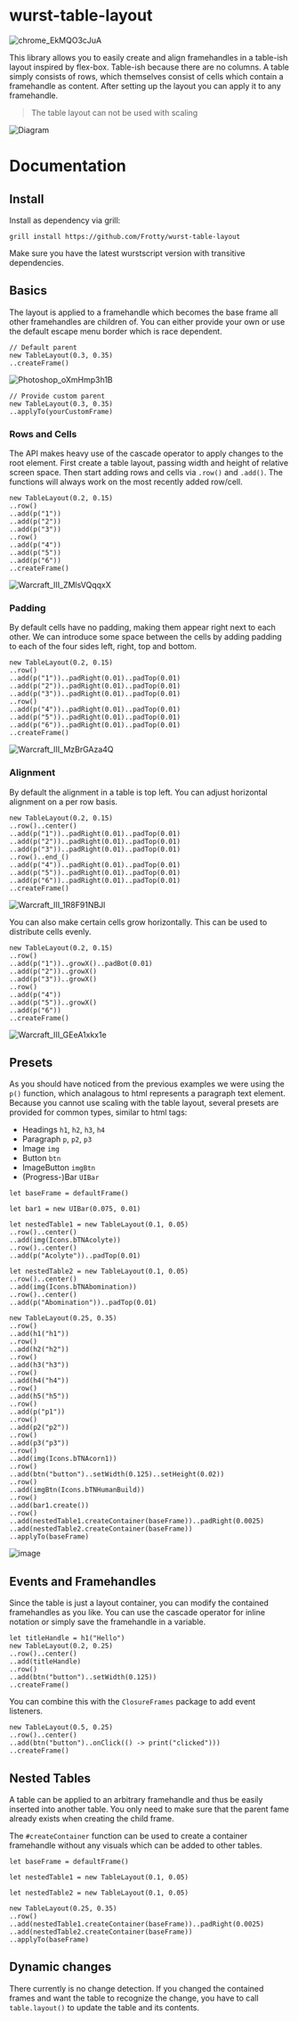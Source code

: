 # wurst-table-layout

![chrome_EkMQO3cJuA](https://user-images.githubusercontent.com/1486037/142081152-42348ece-7cfb-47db-a4e2-c9d552537f02.png)

This library allows you to easily create and align framehandles in a table-ish layout inspired by flex-box.
Table-ish because there are no columns. A table simply consists of rows, which themselves consist of cells which contain a framehandle as content.
After setting up the layout you can apply it to any framehandle.

> The table layout can not be used with scaling

![Diagram](https://user-images.githubusercontent.com/1486037/141851102-390b7136-41b1-4b8f-9197-be286a7a4ba5.png)

# Documentation

## Install

Install as dependency via grill:

`grill install https://github.com/Frotty/wurst-table-layout`

Make sure you have the latest wurstscript version with transitive dependencies.

## Basics

The layout is applied to a framehandle which becomes the base frame all other framehandles are children of.
You can either provide your own or use the default escape menu border which is race dependent.

```
// Default parent
new TableLayout(0.3, 0.35)
..createFrame()
```

![Photoshop_oXmHmp3h1B](https://user-images.githubusercontent.com/1486037/142065401-1f754d8d-5bf8-4376-baec-e608eef57f83.png)

```
// Provide custom parent
new TableLayout(0.3, 0.35)
..applyTo(yourCustomFrame)
```

### Rows and Cells

The API makes heavy use of the cascade operator to apply changes to the root element.
First create a table layout, passing width and height of relative screen space.
Then start adding rows and cells via `.row()` and `.add()`.
The functions will always work on the most recently added row/cell.

```
new TableLayout(0.2, 0.15)
..row()
..add(p("1"))
..add(p("2"))
..add(p("3"))
..row()
..add(p("4"))
..add(p("5"))
..add(p("6"))
..createFrame()
```

![Warcraft_III_ZMlsVQqqxX](https://user-images.githubusercontent.com/1486037/142065460-35d1eb89-ecb9-4573-9f4e-5438e947d8ec.png)

### Padding

By default cells have no padding, making them appear right next to each other. We can introduce some space between the cells by adding padding to each of the four sides left, right, top and bottom.

```
new TableLayout(0.2, 0.15)
..row()
..add(p("1"))..padRight(0.01)..padTop(0.01)
..add(p("2"))..padRight(0.01)..padTop(0.01)
..add(p("3"))..padRight(0.01)..padTop(0.01)
..row()
..add(p("4"))..padRight(0.01)..padTop(0.01)
..add(p("5"))..padRight(0.01)..padTop(0.01)
..add(p("6"))..padRight(0.01)..padTop(0.01)
..createFrame()
```

![Warcraft_III_MzBrGAza4Q](https://user-images.githubusercontent.com/1486037/142065482-3c9d8b72-6acf-4925-bb07-8378ffdde546.png)

### Alignment

By default the alignment in a table is top left. You can adjust horizontal alignment on a per row basis.

```
new TableLayout(0.2, 0.15)
..row()..center()
..add(p("1"))..padRight(0.01)..padTop(0.01)
..add(p("2"))..padRight(0.01)..padTop(0.01)
..add(p("3"))..padRight(0.01)..padTop(0.01)
..row()..end_()
..add(p("4"))..padRight(0.01)..padTop(0.01)
..add(p("5"))..padRight(0.01)..padTop(0.01)
..add(p("6"))..padRight(0.01)..padTop(0.01)
..createFrame()
```

![Warcraft_III_1R8F91NBJl](https://user-images.githubusercontent.com/1486037/142065499-73aabd15-1da1-4173-b081-ed1c6130ecfb.png)

You can also make certain cells grow horizontally. This can be used to distribute cells evenly.

```
new TableLayout(0.2, 0.15)
..row()
..add(p("1"))..growX()..padBot(0.01)
..add(p("2"))..growX()
..add(p("3"))..growX()
..row()
..add(p("4"))
..add(p("5"))..growX()
..add(p("6"))
..createFrame()
```

![Warcraft_III_GEeA1xkx1e](https://user-images.githubusercontent.com/1486037/142065518-b15fe6dd-579f-4616-a7bc-28d243a986eb.png)

## Presets

As you should have noticed from the previous examples we were using the `p()` function, which analagous to html represents a paragraph text element.
Because you cannot use scaling with the table layout, several presets are provided for common types, similar to html tags:

- Headings `h1`, `h2`, `h3`, `h4`
- Paragraph `p`, `p2`, `p3`
- Image `img`
- Button `btn`
- ImageButton `imgBtn`
- (Progress-)Bar `UIBar`

```
let baseFrame = defaultFrame()

let bar1 = new UIBar(0.075, 0.01)

let nestedTable1 = new TableLayout(0.1, 0.05)
..row()..center()
..add(img(Icons.bTNAcolyte))
..row()..center()
..add(p("Acolyte"))..padTop(0.01)

let nestedTable2 = new TableLayout(0.1, 0.05)
..row()..center()
..add(img(Icons.bTNAbomination))
..row()..center()
..add(p("Abomination"))..padTop(0.01)

new TableLayout(0.25, 0.35)
..row()
..add(h1("h1"))
..row()
..add(h2("h2"))
..row()
..add(h3("h3"))
..row()
..add(h4("h4"))
..row()
..add(h5("h5"))
..row()
..add(p("p1"))
..row()
..add(p2("p2"))
..row()
..add(p3("p3"))
..row()
..add(img(Icons.bTNAcorn1))
..row()
..add(btn("button")..setWidth(0.125)..setHeight(0.02))
..row()
..add(imgBtn(Icons.bTNHumanBuild))
..row()
..add(bar1.create())
..row()
..add(nestedTable1.createContainer(baseFrame))..padRight(0.0025)
..add(nestedTable2.createContainer(baseFrame))
..applyTo(baseFrame)
```

![image](https://user-images.githubusercontent.com/1486037/182793113-a73c3fe7-5856-4061-a897-311b7164551b.png)


## Events and Framehandles

Since the table is just a layout container, you can modify the contained framehandles as you like.
You can use the cascade operator for inline notation or simply save the framehandle in a variable.

```
let titleHandle = h1("Hello")
new TableLayout(0.2, 0.25)
..row()..center()
..add(titleHandle)
..row()
..add(btn("button")..setWidth(0.125))
..createFrame()
```

You can combine this with the `ClosureFrames` package to add event listeners.

```
new TableLayout(0.5, 0.25)
..row()..center()
..add(btn("button")..onClick(() -> print("clicked")))
..createFrame()
```

## Nested Tables

A table can be applied to an arbitrary framehandle and thus be easily inserted into another table. You only need to make sure that the parent fame already exists when creating the child frame.

The `#createContainer` function can be used to create a container framehandle without any visuals which can be added to other tables.

```
let baseFrame = defaultFrame()

let nestedTable1 = new TableLayout(0.1, 0.05)

let nestedTable2 = new TableLayout(0.1, 0.05)

new TableLayout(0.25, 0.35)
..row()
..add(nestedTable1.createContainer(baseFrame))..padRight(0.0025)
..add(nestedTable2.createContainer(baseFrame))
..applyTo(baseFrame)
```

## Dynamic changes

There currently is no change detection. If you changed the contained frames and want the table to recognize the change, you have to call `table.layout()` to update the table and its contents.
